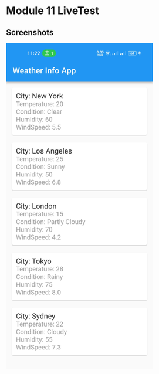 # Module 11 LiveTest

## Screenshots
<img src="screenshots/1.jpg" width="400">&nbsp;&nbsp;&nbsp;&nbsp;